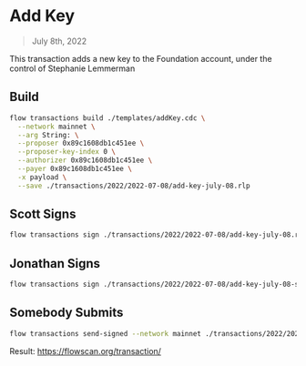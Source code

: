 # Add Key

> July 8th, 2022

This transaction adds a new key to the Foundation account, under the control of Stephanie Lemmerman

## Build

```sh
flow transactions build ./templates/addKey.cdc \
  --network mainnet \
  --arg String: \
  --proposer 0x89c1608db1c451ee \
  --proposer-key-index 0 \
  --authorizer 0x89c1608db1c451ee \
  --payer 0x89c1608db1c451ee \
  -x payload \
  --save ./transactions/2022/2022-07-08/add-key-july-08.rlp
```

## Scott Signs

```sh
flow transactions sign ./transactions/2022/2022-07-08/add-key-july-08.rlp --signer scott --filter payload --save ./transactions/2022/2022-07-08/add-key-july-08-sig-1.rlp
```

## Jonathan Signs

```sh
flow transactions sign ./transactions/2022/2022-07-08/add-key-july-08-sig-1.rlp --signer jonathan --filter payload --save ./transactions/2022/2022-07-08/add-key-july-08-sig-2.rlp
```

## Somebody Submits

```sh
flow transactions send-signed --network mainnet ./transactions/2022/2022-07-08/add-key-july-08-sig-2.rlp
```

Result: https://flowscan.org/transaction/
